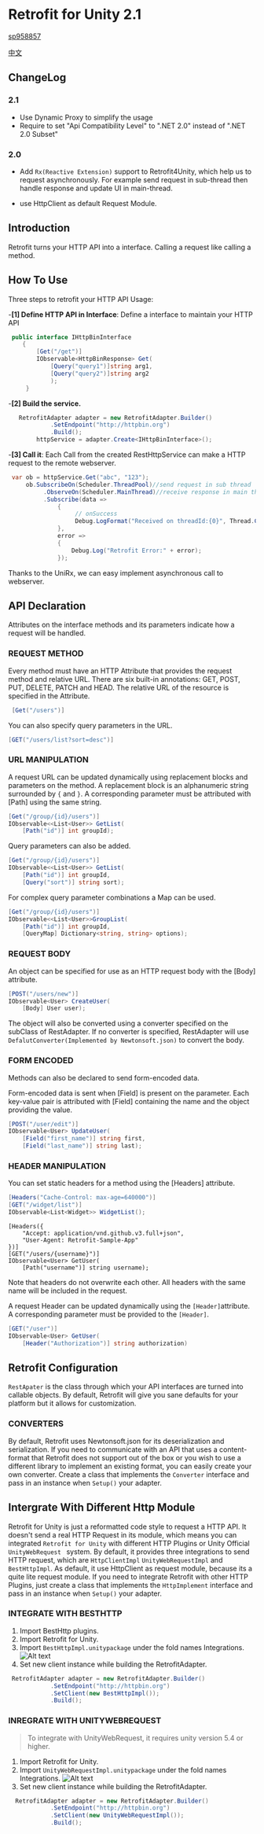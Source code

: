 # Retrofit for Unity 2.1
[sp958857](https://github.com/sp958857)

[中文](https://github.com/sp958857/Retrofit4Unity/blob/master/doc/Zhs/Retrofit2.1.md)
## ChangeLog
### **2.1**
- Use Dynamic Proxy to simplify the usage
- Require to set "Api Compatibility Level" to ".NET 2.0" instead of ".NET 2.0 Subset"

### **2.0**
- Add `Rx(Reactive Extension)` support to Retrofit4Unity, which help us to request asynchronously. For example send request in sub-thread then handle response and update UI in main-thread.

- use HttpClient as default Request Module.

## Introduction
Retrofit turns your HTTP API into a interface. Calling a request like calling a method.
## How To Use
Three steps to retrofit your HTTP API Usage:

-**[1] Define HTTP API in Interface**: Define a interface to maintain your HTTP API
```cs
 public interface IHttpBinInterface
    {
        [Get("/get")]
        IObservable<HttpBinResponse> Get(
            [Query("query1")]string arg1,
            [Query("query2")]string arg2
            );
     }
```
-**[2] Build the service.**
```cs
   RetrofitAdapter adapter = new RetrofitAdapter.Builder()
            .SetEndpoint("http://httpbin.org")
	        .Build();
	    httpService = adapter.Create<IHttpBinInterface>();
```
-**[3] Call it**: Each Call from the created RestHttpService can make a HTTP request to the remote webserver.
```cs
 var ob = httpService.Get("abc", "123");
     ob.SubscribeOn(Scheduler.ThreadPool)//send request in sub thread
          .ObserveOn(Scheduler.MainThread)//receive response in main thread
          .Subscribe(data =>
              {
                   // onSuccess
                   Debug.LogFormat("Received on threadId:{0}", Thread.CurrentThread.ManagedThreadId);
              },
              error =>
              {
                  Debug.Log("Retrofit Error:" + error);
              });
```
Thanks to the UniRx, we can easy implement asynchronous call to webserver.
## API Declaration
Attributes on the interface methods and its parameters indicate how a request will be handled.
### REQUEST METHOD
Every method must have an HTTP Attribute that provides the request method and relative URL. There are six built-in annotations: GET, POST, PUT, DELETE, PATCH and HEAD. The relative URL of the resource is specified in the Attribute.
```cs
 [Get("/users")]
```
 You can also specify query parameters in the URL.
```cs
[GET("/users/list?sort=desc")]
```
### URL MANIPULATION
A request URL can be updated dynamically using replacement blocks and parameters on the method. A replacement block is an alphanumeric string surrounded by `{` and `}`. A corresponding parameter must be attributed with [Path] using the same string.
```cs
[Get("/group/{id}/users")]
IObservable<<List<User>> GetList(
    [Path("id")] int groupId);
```
Query parameters can also be added.
```cs
[Get("/group/{id}/users")]
IObservable<<List<User>> GetList(
    [Path("id")] int groupId,
    [Query("sort")] string sort);
```
For complex query parameter combinations a Map can be used.
```cs
[Get("/group/{id}/users")]
IObservable<<List<User>>GroupList(
    [Path("id")] int groupId,
    [QueryMap] Dictionary<string, string> options);
```
### REQUEST BODY
An object can be specified for use as an HTTP request body with the [Body] attribute.
```cs
[POST("/users/new")]
IObservable<User> CreateUser(
	[Body] User user);
```
The object will also be converted using a converter specified on the subClass of RestAdapter. If no converter is specified, RestAdapter will use `DefalutConverter(Implemented by Newtonsoft.json)` to convert the body.
### FORM ENCODED
Methods can also be declared to send form-encoded data.

Form-encoded data is sent when [Field] is present on the parameter. Each key-value pair is attributed with [Field] containing the name and the object providing the value.
```cs
[POST("/user/edit")]
IObservable<User> UpdateUser(
	[Field("first_name")] string first,
	[Field("last_name")] string last);
```
### HEADER MANIPULATION
You can set static headers for a method using the [Headers] attribute.
```cs
[Headers("Cache-Control: max-age=640000")]
[GET("/widget/list")]
IObservable<List<Widget>> WidgetList();
```
```
[Headers({
    "Accept: application/vnd.github.v3.full+json",
    "User-Agent: Retrofit-Sample-App"
})]
[GET("/users/{username}")]
IObservable<User> GetUser(
	[Path("username")] string username);
```
Note that headers do not overwrite each other. All headers with the same name will be included in the request.

A request Header can be updated dynamically using the `[Header]`attribute. A corresponding parameter must be provided to the `[Header]`.
```cs
[GET("/user")]
IObservable<User> GetUser(
	[Header("Authorization")] string authorization)
```
## Retrofit Configuration
`RestApater` is the class through which your API interfaces are turned into callable objects. By default, Retrofit will give you sane defaults for your platform but it allows for customization.
### CONVERTERS
By default, Retrofit uses Newtonsoft.json for its deserialization and serialization.
If you need to communicate with an API that uses a content-format that Retrofit does not support out of the box or you wish to use a different library to implement an existing format, you can easily create your own converter. Create a class that implements the `Converter` interface and pass in an instance when `Setup()` your adapter.

## Intergrate With Different Http Module

Retrofit for Unity is just a reformatted code style to request a HTTP API. It doesn't send a real HTTP Request in its module, which means you can integrated `Retrofit for Unity` with different HTTP Plugins or Unity Official `UnityWebRequest ` system.
By default, it provides three integrations to send HTTP request, which are `HttpClientImpl` `UnityWebRequestImpl` and `BestHttpImpl`.
As default, it use HttpClient as request module, because its a quite lite request module.
If you need to integrate Retrofit with other HTTP Plugins, just create a class that implements the `HttpImplement` interface and pass in an instance when `Setup()` your adapter.

### INTEGRATE WITH BESTHTTP

1. Import BestHttp plugins.
2. Import Retrofit for Unity.
3. Import `BestHttpImpl.unitypackage` under the fold names Integrations.
  ![Alt text](https://raw.githubusercontent.com/sp958857/Retrofit4Unity/master/Pic/inspector1.png)
4. Set new client instance while building the RetrofitAdapter.
```cs
 RetrofitAdapter adapter = new RetrofitAdapter.Builder()
            .SetEndpoint("http://httpbin.org")
            .SetClient(new BestHttpImpl());
	        .Build();
```



### INREGRATE WITH UNITYWEBREQUEST

>To integrate with UnityWebRequest, it requires unity version 5.4 or higher.

1. Import Retrofit for Unity.
2. Import `UnityWebRequestImpl.unitypackage` under the fold names Integrations.
  ![Alt text](https://raw.githubusercontent.com/sp958857/Retrofit4Unity/master/Pic/inspector2.png)
3. Set new client instance while building the RetrofitAdapter.
```cs
  RetrofitAdapter adapter = new RetrofitAdapter.Builder()
            .SetEndpoint("http://httpbin.org")
            .SetClient(new UnityWebRequestImpl());
	        .Build();
```
